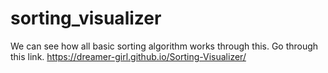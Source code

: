 # sorting_visualizer
We can see how all basic sorting algorithm works through this.
Go through this link.
https://dreamer-girl.github.io/Sorting-Visualizer/
